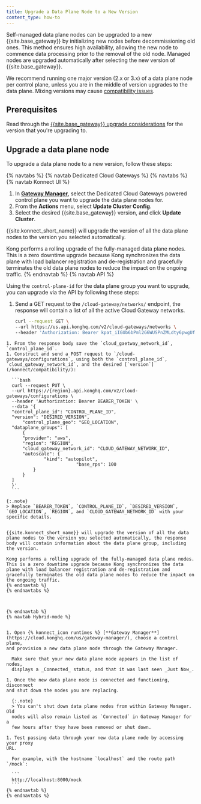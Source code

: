 ```yaml
---
title: Upgrade a Data Plane Node to a New Version
content_type: how-to
---
```



Self-managed data plane nodes can be upgraded to a new {{site.base_gateway}} by initializing new nodes before decommissioning old ones. This method ensures high availability, allowing the new node to commence data processing prior to the removal of the old node. Managed nodes are upgraded automatically after selecting the new version of {{site.base_gateway}}. 

We recommend running one major version (2.x or 3.x) of a data plane node per control plane, unless you are in the middle of version upgrades to the data plane. Mixing versions may cause [compatibility issues](/konnect/gateway-manager/version-compatibility).

## Prerequisites

Read through the [{{site.base_gateway}} upgrade considerations](/gateway/latest/upgrade/) for the version that you're upgrading to.

## Upgrade a data plane node
To upgrade a data plane node to a new version, follow these steps:

{% navtabs %}
{% navtab Dedicated Cloud Gateways %}
{% navtabs %}
{% navtab Konnect UI %}
1. In [**Gateway Manager**](https://cloud.konghq.com/us/gateway-manager/), select the Dedicated Cloud Gateways powered control plane you want to upgrade the data plane nodes for.
1. From the **Actions** menu, select **Update Cluster Config**.
1. Select the desired {{site.base_gateway}} version, and click **Update Cluster**.

{{site.konnect_short_name}} will upgrade the version of all the data plane nodes to the version you selected automatically. 

Kong performs a rolling upgrade of the fully-managed data plane nodes. This is a zero downtime upgrade because Kong synchronizes the data plane with load balancer registration and de-registration and gracefully terminates the old data plane nodes to reduce the impact on the ongoing traffic.
{% endnavtab %}
{% navtab API %}

Using the `control-plane-id` for the data plane group you want to upgrade, you can upgrade via the API by following these steps:


1. Send a GET request to the `/cloud-gateway/networks/` endpoint, the response will contain a list of all the active Cloud Gateway networks.

    ```bash
    curl --request GET \
    --url https://us.api.konghq.com/v2/cloud-gateways/networks \
    --header 'Authorization: Bearer kpat_iIGUb6bPml2G6WUSPnZMLdty6pwgUf8GIJbSlBlasg6w4y1cS'
  ```
1. From the response body save the `cloud_gaetway_network_id`, `control_plane_id`. 
1. Construct and send a POST request to `/cloud-gateways/configurations`, using both the `control_plane_id`, `cloud_gateway_network_id`, and the desired [`version`](/konnect/compatibility/):

    ```bash
    curl --request PUT \
    --url https://{region}.api.konghq.com/v2/cloud-gateways/configurations \
    --header 'Authorization: Bearer BEARER_TOKEN' \
    --data '{
    "control_plane_id": "CONTROL_PLANE_ID",
    "version": "DESIRED_VERSION",
        "control_plane_geo": "GEO_LOCATION",
    "dataplane_groups": [
        {
        "provider": "aws",
        "region": "REGION",
        "cloud_gateway_network_id": "CLOUD_GATEWAY_NETWORK_ID",
        "autoscale": {
                "kind": "autopilot",
                            "base_rps": 100
            }
        }
    ]
    }'
    ```

{:.note}
> Replace `BEARER_TOKEN`, `CONTROL_PLANE_ID`, `DESIRED_VERSION`, `GEO_LOCATION`, `REGION`, and `CLOUD_GATEWAY_NETWORK_ID` with your specific details.


{{site.konnect_short_name}} will upgrade the version of all the data plane nodes to the version you selected automatically, the response body will contain information about the data plane group, including the version. 

Kong performs a rolling upgrade of the fully-managed data plane nodes. This is a zero downtime upgrade because Kong synchronizes the data plane with load balancer registration and de-registration and gracefully terminates the old data plane nodes to reduce the impact on the ongoing traffic.
{% endnavtab %}
{% endnavtabs %}



{% endnavtab %}
{% navtab Hybrid-mode %}


1. Open {% konnect_icon runtimes %} [**Gateway Manager**](https://cloud.konghq.com/us/gateway-manager/), choose a control plane,
and provision a new data plane node through the Gateway Manager.

    Make sure that your new data plane node appears in the list of nodes, 
    displays a _Connected_ status, and that it was last seen _Just Now_.

1. Once the new data plane node is connected and functioning, disconnect
and shut down the nodes you are replacing.

    {:.note}
    > You can't shut down data plane nodes from within Gateway Manager. Old
    nodes will also remain listed as `Connected` in Gateway Manager for a
    few hours after they have been removed or shut down.

1. Test passing data through your new data plane node by accessing your proxy
URL.

    For example, with the hostname `localhost` and the route path `/mock`:

    ```
    http://localhost:8000/mock
    ```
{% endnavtab %}
{% endnavtabs %}